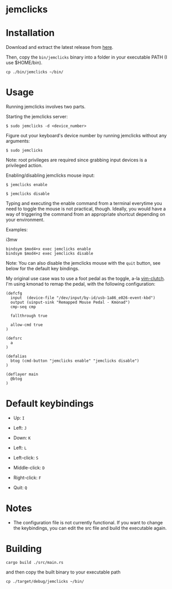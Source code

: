 # jemclicks

# Installation

Download and extract the latest release from [here](https://github.com/dceluis/jemclicks/releases).

Then, copy the `bin/jemclicks` binary into a folder in your executable PATH (I use $HOME/bin).

```
cp ./bin/jemclicks ~/bin/
```

# Usage

Running jemclicks involves two parts.

Starting the jemclicks server:

```
$ sudo jemclicks -d <device_number>
```

Figure out your keyboard's device number by running jemclicks without any arguments:

```
$ sudo jemclicks
```

Note: root privileges are required since grabbing input devices is a privileged action.

Enabling/disabling jemclicks mouse input:

```
$ jemclicks enable
```

```
$ jemclicks disable
```

Typing and executing the enable command from a terminal everytime you need to toggle the mouse is not practical, though.
Ideally, you would have a way of triggering the command from an appropriate shortcut depending on your environment.

Examples:

i3mw
```
bindsym $mod4+x exec jemclicks enable
bindsym $mod4+z exec jemclicks disable
```

Note: You can also disable the jemclicks mouse with the `quit` button, see below for the default key bindings.

My original use case was to use a foot pedal as the toggle, a-la [vim-clutch](https://github.com/alevchuk/vim-clutch). I'm using kmonad to remap the pedal, with the following configuration:

```
(defcfg
  input  (device-file "/dev/input/by-id/usb-1a86_e026-event-kbd")
  output (uinput-sink "Remapped Mouse Pedal - Kmonad")
  cmp-seq cmp

  fallthrough true

  allow-cmd true
)

(defsrc
  a
)

(defalias
  btog (cmd-button "jemclicks enable" "jemclicks disable")
)

(deflayer main
  @btog
)
```

# Default keybindings

* Up: `I`
* Left: `J`
* Down: `K`
* Left: `L`


* Left-click: `S`
* Middle-click: `D`
* Right-click: `F`


* Quit: `Q`

# Notes

* The configuration file is not currently functional. If you want to change the keybindings, you can edit the src file and build the executable again.

# Building

```
cargo build ./src/main.rs
```

and then copy the built binary to your executable path

```
cp ./target/debug/jemclicks ~/bin/
```
